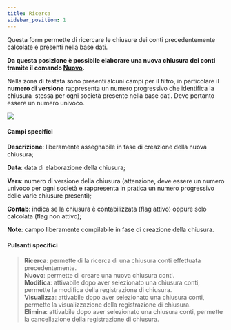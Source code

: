 ```yaml
---
title: Ricerca
sidebar_position: 1
---
```


Questa form permette di ricercare le chiusure dei conti precedentemente calcolate e presenti nella base dati. 

**Da questa posizione è possibile elaborare una nuova chiusura dei conti tramite il comando  [Nuovo](/docs/finance-area/ledger-records/records/automatic-account-closing/new-account-closing).**

Nella zona di testata sono presenti alcuni campi per il filtro, in particolare il **numero di versione** rappresenta un numero progressivo che identifica la chiusura  stessa per ogni società presente nella base dati. Deve pertanto essere un numero univoco.

![](/img/it-it/finance-area/ledger-records/records/automatic-account-closing/search/image01.png)

#### Campi specifici  

**Descrizione**: liberamente assegnabile in fase di creazione della nuova chiusura;

**Data**: data di elaborazione della chiusura;

**Vers**: numero di versione della chiusura (attenzione, deve essere un numero univoco per ogni società e rappresenta in pratica un numero progressivo delle varie chiusure presenti);

**Contab**: indica se la chiusura è contabilizzata (flag attivo) oppure solo calcolata (flag non attivo);

**Note**: campo liberamente compilabile in fase di creazione della chiusura.

#### Pulsanti specifici  
> **Ricerca**: permette di la ricerca di una chiusura conti effettuata precedentemente.  
> **Nuovo**: permette di creare una nuova chiusura conti.  
> **Modifica**: attivabile dopo aver selezionato una chiusura conti, permette la modifica della registrazione di chiusura.  
> **Visualizza**: attivabile dopo aver selezionato una chiusura conti, permette la visualizzazione della registrazione di chiusura.  
> **Elimina**: attivabile dopo aver selezionato una chiusura conti, permette la cancellazione della registrazione di chiusura.  
